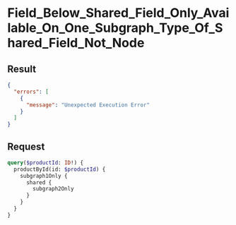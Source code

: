 # Field_Below_Shared_Field_Only_Available_On_One_Subgraph_Type_Of_Shared_Field_Not_Node

## Result

```json
{
  "errors": [
    {
      "message": "Unexpected Execution Error"
    }
  ]
}
```

## Request

```graphql
query($productId: ID!) {
  productById(id: $productId) {
    subgraph1Only {
      shared {
        subgraph2Only
      }
    }
  }
}
```

